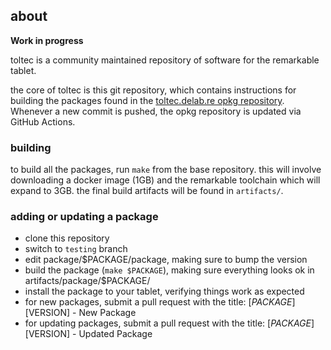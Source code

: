 ## about

**Work in progress**

toltec is a community maintained repository of software for the remarkable tablet.

the core of toltec is this git repository, which contains instructions for
building the packages found in the [toltec.delab.re opkg
repository](https://toltec.delab.re). Whenever a new commit is pushed, the opkg
repository is updated via GitHub Actions.


### building

to build all the packages, run `make` from the base repository. this will
involve downloading a docker image (1GB) and the remarkable toolchain which
will expand to 3GB. the final build artifacts will be found in `artifacts/`.

### adding or updating a package

* clone this repository
* switch to `testing` branch
* edit package/$PACKAGE/package, making sure to bump the version
* build the package (`make $PACKAGE`), making sure everything looks ok in artifacts/package/$PACKAGE/
* install the package to your tablet, verifying things work as expected
* for new packages, submit a pull request with the title: [$PACKAGE][$VERSION] - New Package
* for updating packages, submit a pull request with the title: [$PACKAGE][$VERSION] - Updated Package
